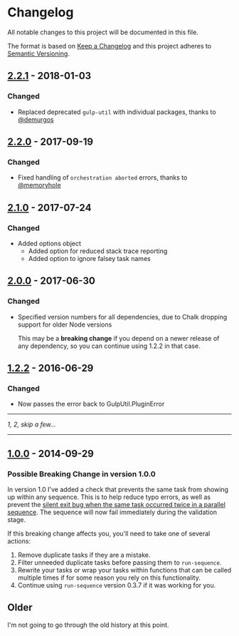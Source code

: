 # Changelog
All notable changes to this project will be documented in this file.

The format is based on [Keep a Changelog](http://keepachangelog.com/en/1.0.0/)
and this project adheres to [Semantic Versioning](http://semver.org/spec/v2.0.0.html).

## [2.2.1](https://github.com/OverZealous/run-sequence/releases/tag/v2.2.0) - 2018-01-03

### Changed

- Replaced deprecated `gulp-util` with individual packages, thanks to [@demurgos](https://github.com/demurgos)

## [2.2.0](https://github.com/OverZealous/run-sequence/releases/tag/v2.2.0) - 2017-09-19

### Changed

- Fixed handling of `orchestration aborted` errors, thanks to [@memoryhole](https://github.com/memoryhole)

## [2.1.0](https://github.com/OverZealous/run-sequence/releases/tag/v2.1.0) - 2017-07-24

### Changed

- Added options object
    - Added option for reduced stack trace reporting
    - Added option to ignore falsey task names

## [2.0.0](https://github.com/OverZealous/run-sequence/releases/tag/v2.0.0) - 2017-06-30

### Changed

- Specified version numbers for all dependencies, due to Chalk dropping support for older Node versions

  This may be a **breaking change** if you depend on a newer release of any dependency, so you can continue using 1.2.2 in that case.

## [1.2.2](https://github.com/OverZealous/run-sequence/releases/tag/v1.2.2) - 2016-06-29

### Changed

- Now passes the error back to GulpUtil.PluginError

-----

_1, 2, skip a few…_

-----

## [1.0.0](https://github.com/OverZealous/run-sequence/releases/tag/v1.0.0) - 2014-09-29

### Possible Breaking Change in version 1.0.0

In version 1.0 I've added a check that prevents the same task from showing up within any sequence.  This is to help reduce typo errors, as well as prevent the [silent exit bug when the same task occurred twice in a parallel sequence](https://github.com/OverZealous/run-sequence/issues/13).  The sequence will now fail immediately during the validation stage.

If this breaking change affects you, you'll need to take one of several actions:

1. Remove duplicate tasks if they are a mistake.
2. Filter unneeded duplicate tasks before passing them to `run-sequence`.
3. Rewrite your tasks or wrap your tasks within functions that can be called multiple times if for some reason you rely on this functionality.
4. Continue using `run-sequence` version 0.3.7 if it was working for you.

## Older

I'm not going to go through the old history at this point.
